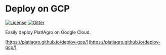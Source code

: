 # Deploy on GCP

[![License](https://img.shields.io/badge/License-Apache%202.0-blue.svg)](https://opensource.org/licenses/Apache-2.0)
[![Gitter](https://badges.gitter.im/platiagro/community.svg)](https://gitter.im/platiagro/community?utm_source=badge&utm_medium=badge&utm_campaign=pr-badge)

Easily deploy PlatIAgro on Google Cloud.

[https://platiagro.github.io/deploy-gcp/](https://platiagro.github.io/deploy-gcp/)
